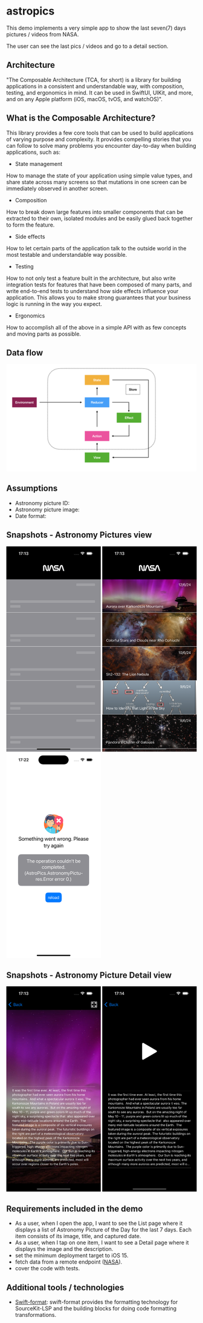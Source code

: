 # astropics

This demo implements a very simple app to show the last seven(7) days pictures / videos from NASA.

The user can see the last pics / videos and go to a detail section.


## Architecture

"The Composable Architecture (TCA, for short) is a library for building applications in a consistent and understandable way, with composition, testing, and ergonomics in mind. It can be used in SwiftUI, UIKit, and more, and on any Apple platform (iOS, macOS, tvOS, and watchOS)".


## What is the Composable Architecture?

This library provides a few core tools that can be used to build applications of varying purpose and complexity. It provides compelling stories that you can follow to solve many problems you encounter day-to-day when building applications, such as:

* State management

How to manage the state of your application using simple value types, and share state across many screens so that mutations in one screen can be immediately observed in another screen.

* Composition

How to break down large features into smaller components that can be extracted to their own, isolated modules and be easily glued back together to form the feature.

* Side effects

How to let certain parts of the application talk to the outside world in the most testable and understandable way possible.

* Testing

How to not only test a feature built in the architecture, but also write integration tests for features that have been composed of many parts, and write end-to-end tests to understand how side effects influence your application. This allows you to make strong guarantees that your business logic is running in the way you expect.

* Ergonomics

How to accomplish all of the above in a simple API with as few concepts and moving parts as possible.


## Data flow
<p float="center">
  <img src="https://github.com/rcasanovan/astropics/blob/main/Images/TCA_image.001.jpeg"/>
</p>

## Assumptions
- Astronomy picture ID:
- Astronomy picture image:
- Date format:

## Snapshots - Astronomy Pictures view
<p float="left">
  <img src="https://github.com/rcasanovan/astropics/blob/main/Images/Simulator%20Screenshot%20-%20iPhone%2015%20Pro%20-%202024-06-13%20at%2017.13.04.png" width="250" />
  <img src="https://github.com/rcasanovan/astropics/blob/main/Images/Simulator%20Screenshot%20-%20iPhone%2015%20Pro%20-%202024-06-13%20at%2017.13.10.png" width="250" /> 
  <img src="https://github.com/rcasanovan/astropics/blob/main/Images/Simulator%20Screenshot%20-%20iPhone%2015%20Pro%20-%202024-06-13%20at%2017.22.35.png" width="250" /> 
</p>

## Snapshots - Astronomy Picture Detail view
<p float="left">
  <img src="https://github.com/rcasanovan/astropics/blob/main/Images/Simulator%20Screenshot%20-%20iPhone%2015%20Pro%20-%202024-06-13%20at%2017.13.16.png" width="250" />
  <img src="https://github.com/rcasanovan/astropics/blob/main/Images/Simulator%20Screenshot%20-%20iPhone%2015%20Pro%20-%202024-06-13%20at%2017.14.34.png" width="250" />
</p>

## Requirements included in the demo
- As a user, when I open the app, I want to see the List page where it displays a list of Astronomy Picture of the Day for the last 7 days. Each item consists of its image, title, and captured date.
- As a user, when I tap on one item, I want to see a Detail page where it displays the image and the description.
- set the minimum deployment target to iOS 15.
- fetch data from a remote endpoint ([NASA](https://api.nasa.gov/planetary/apod?api_key=DEMO_KEY&start_date=YYYY-MM-DD&end_date=YYYY-MM-DD)).
- cover the code with tests.

## Additional tools / technologies
* [Swift-format](https://github.com/apple/swift-format): swift-format provides the formatting technology for SourceKit-LSP and the building blocks for doing code formatting transformations.
